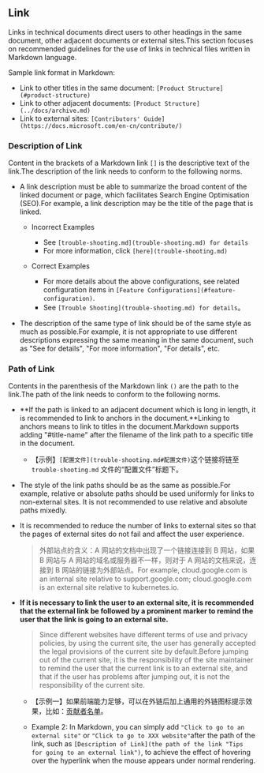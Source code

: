 ## Link

Links in technical documents direct users to other headings in the same document, other adjacent documents or external sites.This section focuses on recommended guidelines for the use of links in technical files written in Markdown language.

Sample link format in Markdown:

- Link to other titles in the same document: `[Product Structure](#product-structure)`
- Link to other adjacent documents: `[Product Structure](../docs/archive.md)`
- Link to external sites: `[Contributors' Guide](https://docs.microsoft.com/en-cn/contribute/)`

### Description of Link

Content in the brackets of a Markdown link `[]` is the descriptive text of the link.The description of the link needs to conform to the following norms.

- A link description must be able to summarize the broad content of the linked document or page, which facilitates Search Engine Optimisation (SEO).For example, a link description may be the title of the page that is linked.

    - Incorrect Examples

        - See `[trouble-shooting.md](trouble-shooting.md) for details`
        - For more information, click `[here](trouble-shooting.md)`

    - Correct Examples

        - For more details about the above configurations, see related configuration items in `[Feature Configurations](#feature-configuration)`.
        - See `[Trouble Shooting](trouble-shooting.md) for details`。

- The description of the same type of link should be of the same style as much as possible.For example, it is not appropriate to use different descriptions expressing the same meaning in the same document, such as "See for details", "For more information", "For details", etc.

### Path of Link

Contents in the parenthesis of the Markdown link `()` are the path to the link.The path of the link needs to conform to the following norms.

- **If the path is linked to an adjacent document which is long in length, it is recommended to link to anchors in the document.**Linking to anchors means to link to titles in the document.Markdown supports adding "#title-name" after the filename of the link path to a specific title in the document.

    - 【示例】`[配置文件](trouble-shooting.md#配置文件)`这个链接将链至 `trouble-shooting.md` 文件的“配置文件”标题下。

- The style of the link paths should be as the same as possible.For example, relative or absolute paths should be used uniformly for links to non-external sites. It is not recommended to use relative and absolute paths mixedly.

- It is recommended to reduce the number of links to external sites so that the pages of external sites do not fail and affect the user experience.

    > 外部站点的含义：A 网站的文档中出现了一个链接连接到 B 网站，如果 B 网站与 A 网站的域名或服务器不一样，则对于 A 网站的文档来说，连接到 B 网站的链接为外部站点。For example, cloud.google.com is an internal site relative to support.google.com; cloud.google.com is an external site relative to kubernetes.io.

- **If it is necessary to link the user to an external site, it is recommended that the external link be followed by a prominent marker to remind the user that the link is going to an external site.**

    > Since different websites have different terms of use and privacy policies, by using the current site, the user has generally accepted the legal provisions of the current site by default.Before jumping out of the current site, it is the responsibility of the site maintainer to remind the user that the current link is to an external site, and that if the user has problems after jumping out, it is not the responsibility of the current site.

    - 【示例一】如果前端能力足够，可以在外链后加上通用的外链图标提示效果，比如：[贡献者名单](https://github.com/yikeke/zh-style-guide/graphs/contributors)。

    - Example 2: In Markdown, you can simply add `"Click to go to an external site"` or `"Click to go to XXX website"`after the path of the link, such as `[Description of Link](the path of the link "Tips for going to an external link")`, to achieve the effect of hovering over the hyperlink when the mouse appears under normal rendering.
